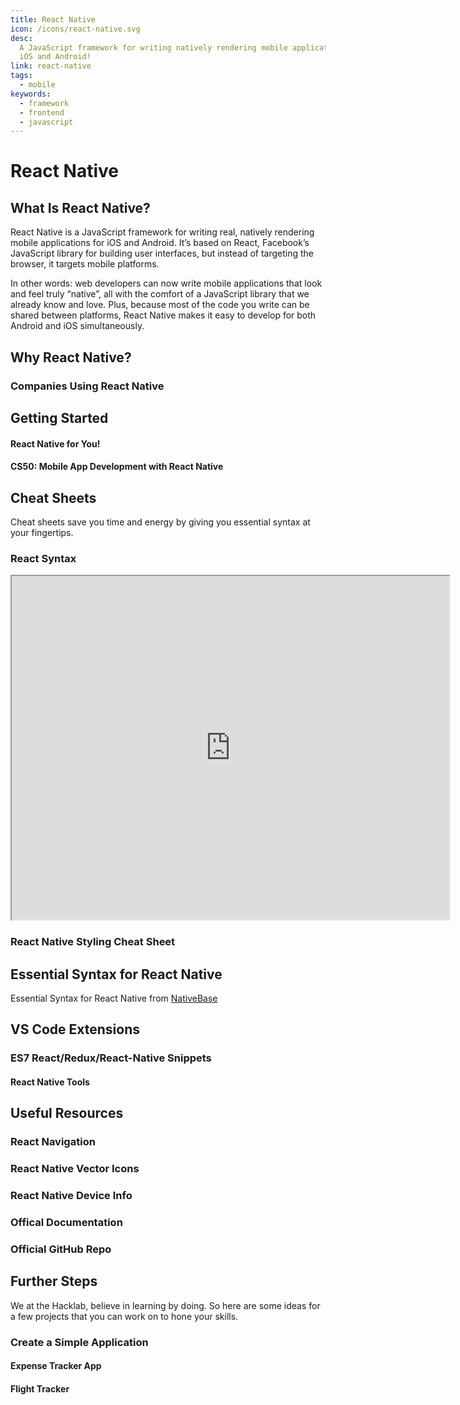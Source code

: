 ```yaml
---
title: React Native
icon: /icons/react-native.svg
desc:
  A JavaScript framework for writing natively rendering mobile applications for
  iOS and Android!
link: react-native
tags:
  - mobile
keywords:
  - framework
  - frontend
  - javascript
---
```


# React Native

## What Is React Native?

React Native is a JavaScript framework for writing real, natively rendering
mobile applications for iOS and Android. It’s based on React, Facebook’s
JavaScript library for building user interfaces, but instead of targeting the
browser, it targets mobile platforms.

In other words: web developers can now write mobile applications that look and
feel truly “native”, all with the comfort of a JavaScript library that we
already know and love. Plus, because most of the code you write can be shared
between platforms, React Native makes it easy to develop for both Android and
iOS simultaneously.

## Why React Native?

<VideoContainer vid-src="https://www.youtube.com/embed/FJ6tXatsq1c"></VideoContainer>

### Companies Using React Native

<LogoGrid :logos="['instagram', 'skype', 'facebook', 'discord']"></LogoGrid>

## Getting Started

#### React Native for You!

<grid-1-x-2 desc="In this series of videos, you will be introduced fundamental concepts of React Native." link="https://www.youtube.com/playlist?list=PL4cUxeGkcC9ixPU-QkScoRBVxtPPzVjrQ" img-Src="/resources/react-native/react-native.png" button="Start Learning!"></grid-1-x-2>

#### CS50: Mobile App Development with React Native

<grid-1-x-2 :reversed="true" img-Src="https://pll.harvard.edu/sites/default/files/styles/header/public/course/CS50M_pll.png?itok=xvw9rMbT" desc="Learn about mobile app development with React Native, offered by Harvard University." link="https://online-learning.harvard.edu/course/cs50s-mobile-app-development-react-native?gclid=CjwKCAjwkun1BRAIEiwA2mJRWdbcLlJoxHpDS1-Pv9ezjxWPqTlQB70tzZtwav8-cMLrBdK6hn-xkhoCw9cQAvD_BwE" button="Start Learning!"></grid-1-x-2>

## Cheat Sheets

Cheat sheets save you time and energy by giving you essential syntax at your
fingertips.

### React Syntax

<iframe src="https://ihatetomatoes.net/wp-content/uploads/2017/01/react-cheat-sheet.pdf" width="700" height="550"></iframe>

### React Native Styling Cheat Sheet

<grid-1-x-2 :reversed="true" desc="Check out the styling cheat sheet" link="https://github.com/vhpoet/react-native-styling-cheat-sheet" img-Src="https://camo.githubusercontent.com/4009dd58f523f3933a60531e33cf1366497fc92e/68747470733a2f2f6d656469612e67697068792e636f6d2f6d656469612f42356139626b4c6f75456c4f4d2f67697068792e676966" button="Click here!"></grid-1-x-2>

## Essential Syntax for React Native

Essential Syntax for React Native from
[NativeBase](https://docs-v2.nativebase.io/docs/CheatSheet.html)

## VS Code Extensions

### ES7 React/Redux/React-Native Snippets

<grid-1-x-2 desc="Simple extensions for React, Redux and Graphql in JS/TS with ES7 syntax" img-Src="https://dsznajder.gallerycdn.vsassets.io/extensions/dsznajder/es7-react-js-snippets/2.7.1/1585251666137/Microsoft.VisualStudio.Services.Icons.Default" link="https://marketplace.visualstudio.com/items?itemName=dsznajder.es7-react-js-snippets" button="Check it out!"></grid-1-x-2>

#### React Native Tools

<grid-1-x-2 :reversed="true" desc="For debugging and integrated commands in React Native" img-Src="https://msjsdiag.gallerycdn.vsassets.io/extensions/msjsdiag/vscode-react-native/1.9.0/1642428608017/Microsoft.VisualStudio.Services.Icons.Default" link="https://marketplace.visualstudio.com/items?itemName=msjsdiag.vscode-react-native" button="Check it out!"></grid-1-x-2>

## Useful Resources

### React Navigation

<grid-1-x-2 desc="This library allows you to add routes and navigation for your React Native apps" link="https://reactnavigation.org/" img-Src="https://reactnavigation.org/img/spiro.svg" button="Chack it out!"></grid-1-x-2>

### React Native Vector Icons

<grid-1-x-2 :reversed="true" desc="Customizable Icons for React Native with support for NavBar/TabBar/ToolbarAndroid, image source and full styling." link="https://oblador.github.io/react-native-vector-icons/" img-Src="https://cloud.githubusercontent.com/assets/378279/12009887/33f4ae1c-ac8d-11e5-8666-7a87458753ee.png" button="Check it out!"></grid-1-x-2>

### React Native Device Info

<grid-1-x-2 desc="This library provides the device information for React Native iOS and Android applications" link="https://github.com/react-native-community/react-native-device-info" button="Check it out!" img-Src="https://miro.medium.com/max/3200/1*qXcjSfRj0C0ir2yMsYiRyw.jpeg"></grid-1-x-2>

### Offical Documentation

<grid-1-x-2 :reversed="true" img-Src="https://upload.wikimedia.org/wikipedia/commons/a/a7/React-icon.svg" link="https://reactnative.dev/" button="Read Docs" desc="The official React Native documentation can help you understand important concepts and refer to the API"></grid-1-x-2>

### Official GitHub Repo

<grid-1-x-2 img-Src="/icons/github.svg" link="https://github.com/facebook/react-native" button="Check it out!" desc="The official React Native github repository for you to check out new updates and also contribute to repository in the future."></grid-1-x-2>

## Further Steps

We at the Hacklab, believe in learning by doing. So here are some ideas for a
few projects that you can work on to hone your skills.

### Create a Simple Application

#### Expense Tracker App

<grid-1-x-2 desc="Create an application to track your expenses. You can connect it to your credit card which can keep track of all your expenses and categorizes it in different categories." img-Src="https://cdn.dribbble.com/users/3765746/screenshots/6913781/expense_tracker__2_.png"></grid-1-x-2>

#### Flight Tracker

<grid-1-x-2 desc="This application will tell you about the status of a file that you put in by consuming various APIs" img-Src="https://siri-cdn.appadvice.com/apptributes/us-east-1%3Af9757185-8fd9-4f9b-b3cf-2b4ad1dd2ab1/1563902905614_flight-xl.jpg"></grid-1-x-2>
